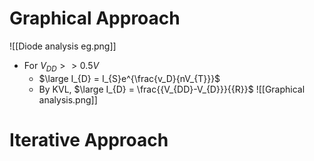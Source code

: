 # Graphical Approach
![[Diode analysis eg.png]]
- For $V_{DD} >> 0.5V$
	- $\large I_{D} = I_{S}e^{\frac{v_D}{nV_{T}}}$
	- By KVL, $\large I_{D} = \frac{{V_{DD}-V_{D}}}{{R}}$
![[Graphical analysis.png]]
# Iterative Approach
